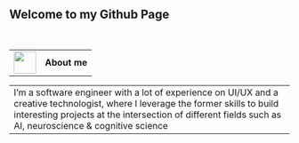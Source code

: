 ## Welcome to my Github Page
<br />
<table>
  <tr>
    <td>
      <img src="https://github.com/alinvdu/alinvdu/assets/16021447/88a658aa-e4a6-4ea0-8d87-d9edac2d3511" width="40">
    </td>
    <td style="vertical-align:middle;">
      <strong>About me</strong>
    </td>
  </tr>
</table>
<table>
  <tr><td>
I’m a software engineer with a lot of experience on UI/UX and a creative technologist, where I leverage the former skills to build interesting projects at the intersection of different fields such as AI, neuroscience & cognitive science</td>
  </tr>
</table>
